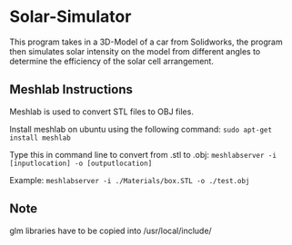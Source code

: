 # Solar-Simulator

This program takes in a 3D-Model of a car from Solidworks, the program then simulates solar intensity on the model from different angles to determine the efficiency of the solar cell arrangement.

## Meshlab Instructions 

Meshlab is used to convert STL files to OBJ files.

Install meshlab on ubuntu using the following command:
	`sudo apt-get install meshlab`

Type this in command line to convert from .stl to .obj:
	`meshlabserver -i [inputlocation] -o [outputlocation]`

Example:
	`meshlabserver -i ./Materials/box.STL -o ./test.obj`

## Note 

glm libraries have to be copied into /usr/local/include/
